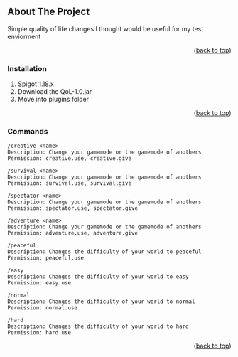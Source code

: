 ## About The Project
Simple quality of life changes I thought would be useful for my test enviorment

<p align="right">(<a href="#top">back to top</a>)</p>

### Installation
1. Spigot 1.18.x
2. Download the QoL-1.0.jar
3. Move into plugins folder

<p align="right">(<a href="#top">back to top</a>)</p>

### Commands
```
/creative <name>
Description: Change your gamemode or the gamemode of anothers
Permission: creative.use, creative.give
```
```
/survival <name>
Description: Change your gamemode or the gamemode of anothers
Permission: survival.use, survival.give
```
```
/spectator <name>
Description: Change your gamemode or the gamemode of anothers
Permission: spectator.use, spectator.give
```
```
/adventure <name>
Description: Change your gamemode or the gamemode of anothers
Permission: adventure.use, adventure.give
```
```
/peaceful
Description: Changes the difficulty of your world to peaceful
Permission: peaceful.use
```
```
/easy
Description: Changes the difficulty of your world to easy
Permission: easy.use
```
```
/normal
Description: Changes the difficulty of your world to normal
Permission: normal.use
```
```
/hard
Description: Changes the difficulty of your world to hard
Permission: hard.use
```

<p align="right">(<a href="#top">back to top</a>)</p>
